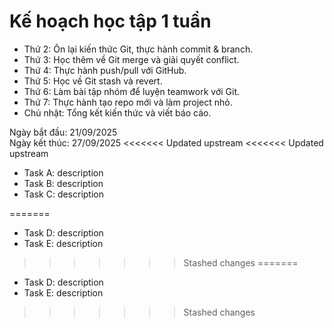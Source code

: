 # Kế hoạch học tập 1 tuần

- Thứ 2: Ôn lại kiến thức Git, thực hành commit & branch.
- Thứ 3: Học thêm về Git merge và giải quyết conflict.
- Thứ 4: Thực hành push/pull với GitHub.
- Thứ 5: Học về Git stash và revert.
- Thứ 6: Làm bài tập nhóm để luyện teamwork với Git.
- Thứ 7: Thực hành tạo repo mới và làm project nhỏ.
- Chủ nhật: Tổng kết kiến thức và viết báo cáo.

Ngày bắt đầu: 21/09/2025  
Ngày kết thúc: 27/09/2025
<<<<<<< Updated upstream
<<<<<<< Updated upstream

- Task A: description
- Task B: description
- Task C: description

 
=======
- Task D: description
- Task E: description
>>>>>>> Stashed changes
=======
- Task D: description
- Task E: description
>>>>>>> Stashed changes
